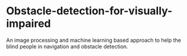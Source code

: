# Obstacle-detection-for-visually-impaired
An image processing and machine learning based approach to help the blind people in navigation and obstacle detection.
